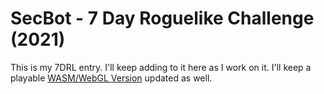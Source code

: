 # SecBot - 7 Day Roguelike Challenge (2021)

This is my 7DRL entry. I'll keep adding to it here as I work on it. I'll keep a playable [WASM/WebGL Version](http://bfnightly.bracketproductions.com/secbot2021/) updated as well.
